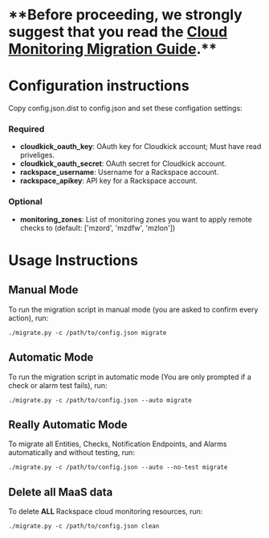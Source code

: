 # \*\*Before proceeding, we strongly suggest that you read the [Cloud Monitoring Migration Guide](/racker/maas_migration/blob/master/docs/MIGRATION.md).**


# Configuration instructions

Copy config.json.dist to config.json and set these configation settings:

### Required
* **cloudkick_oauth_key**: OAuth key for Cloudkick account; Must have read priveliges.
* **cloudkick_oauth_secret**: OAuth secret for Cloudkick account.
* **rackspace_username**: Username for a Rackspace account.
* **rackspace_apikey**: API key for a Rackspace account.

### Optional
* **monitoring_zones**: List of monitoring zones you want to apply remote checks to (default: ['mzord', 'mzdfw', 'mzlon'])

# Usage Instructions

## Manual Mode

To run the migration script in manual mode (you are asked to confirm every action), run:
    
    ./migrate.py -c /path/to/config.json migrate

## Automatic Mode

To run the migration script in automatic mode (You are only prompted if a check or alarm test fails), run:

    ./migrate.py -c /path/to/config.json --auto migrate

## Really Automatic Mode

To migrate all Entities, Checks, Notification Endpoints, and Alarms automatically and without testing, run:

    ./migrate.py -c /path/to/config.json --auto --no-test migrate
    
## Delete all MaaS data

To delete **ALL** Rackspace cloud monitoring resources, run:

    ./migrate.py -c /path/to/config.json clean
